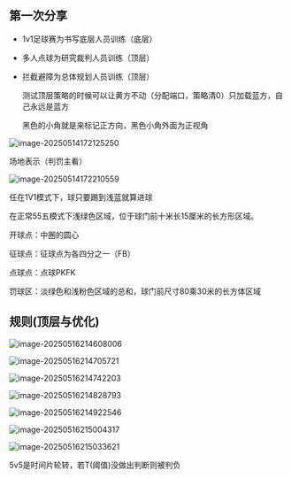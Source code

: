 ## 第一次分享

- 1v1足球赛为书写底层人员训练（底层）
- 多人点球为研究裁判人员训练（顶层）
- 拦截避障为总体规划人员训练（顶层）

  测试顶层策略的时候可以让黄方不动（分配端口，策略清0）只加载蓝方，自己永远是蓝方

  黑色的小角就是来标记正方向，黑色小角外面为正视角

![image-20250514172125250](..\..\soccer\note\assets\image-20250514172125250-1747215271635-2.png)

场地表示（判罚主看）

![image-20250514172210559](..\..\soccer\note\assets\image-20250514172210559.png)

任在1V1模式下，球只要踢到浅蓝就算进球

在正常55五模式下浅绿色区域，位于球门前十米长15厘米的长方形区域。

开球点：中圈的圆心

征球点：征球点为各四分之一（FB）

点球点：点球PKFK

罚球区：淡绿色和浅粉色区域的总和，球门前尺寸80乘30米的长方体区域

## 规则(顶层与优化)

![image-20250516214608006](..\..\soccer\note\assets\image-20250516214608006.png)

![image-20250516214705721](..\..\soccer\note\assets\image-20250516214705721.png)

![image-20250516214742203](..\..\soccer\note\assets\image-20250516214742203.png)

![image-20250516214828793](..\..\soccer\note\assets\image-20250516214828793.png)

![image-20250516214922546](..\..\soccer\note\assets\image-20250516214922546.png)

![image-20250516215004317](..\..\soccer\note\assets\image-20250516215010357.png)

![image-20250516215033621](..\..\soccer\note\assets\image-20250516215033621.png)

   5v5是时间片轮转，若T(阈值)没做出判断则被判负